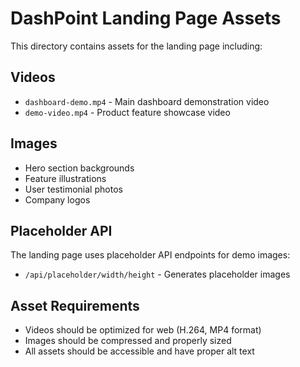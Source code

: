 # DashPoint Landing Page Assets

This directory contains assets for the landing page including:

## Videos
- `dashboard-demo.mp4` - Main dashboard demonstration video
- `demo-video.mp4` - Product feature showcase video

## Images
- Hero section backgrounds
- Feature illustrations
- User testimonial photos
- Company logos

## Placeholder API
The landing page uses placeholder API endpoints for demo images:
- `/api/placeholder/width/height` - Generates placeholder images

## Asset Requirements
- Videos should be optimized for web (H.264, MP4 format)
- Images should be compressed and properly sized
- All assets should be accessible and have proper alt text
